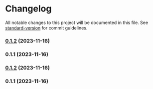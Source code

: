 # Changelog

All notable changes to this project will be documented in this file. See [standard-version](https://github.com/conventional-changelog/standard-version) for commit guidelines.

### [0.1.2](https://github.com/tanvir0604/vue3-pagination/compare/v0.1.1...v0.1.2) (2023-11-16)

### 0.1.1 (2023-11-16)

### [0.1.2](https://github.com/tanvir0604/vue3-pagination/compare/v0.1.1...v0.1.2) (2023-11-16)

### 0.1.1 (2023-11-16)
